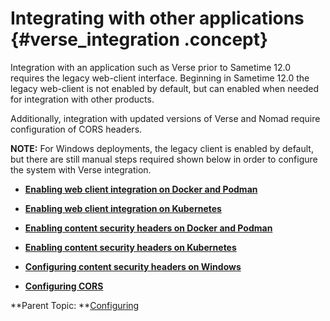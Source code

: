 # Integrating with other applications {#verse_integration .concept}

Integration with an application such as Verse prior to Sametime 12.0 requires the legacy web-client interface. Beginning in Sametime 12.0 the legacy web-client is not enabled by default, but can enabled when needed for integration with other products.

Additionally, integration with updated versions of Verse and Nomad require configuration of CORS headers.

**NOTE:** For Windows deployments, the legacy client is enabled by default, but there are still manual steps required shown below in order to configure the system with Verse integration.

-   **[Enabling web client integration on Docker and Podman](verse_integration_docker.md)**  

-   **[Enabling web client integration on Kubernetes](verse_integration_kubernetes.md)**  

-   **[Enabling content security headers on Docker and Podman](verse_integration_contentsecurity_docker.md)**  

-   **[Enabling content security headers on Kubernetes](verse_integration_contentsecurity_kubernetes.md)**  

-   **[Configuring content security headers on Windows](verse_integration_contentsecurity_windows.md)**

-   **[Configuring CORS](nomad_integration_cors.md)**

**Parent Topic:  **[Configuring](configuring.md)

